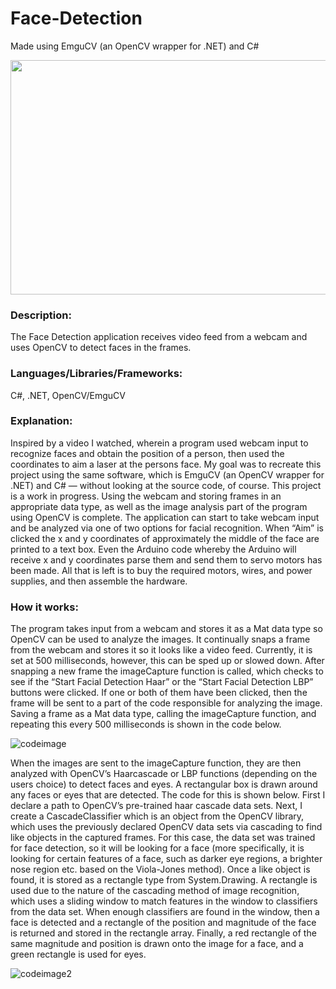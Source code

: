 # Face-Detection
Made using EmguCV (an OpenCV wrapper for .NET) and C#

<img src="https://i.gyazo.com/31f06b17d040f6b02090a7e88e11fded.jpg" width="620" height="375" />

### Description: 
The Face Detection application receives video feed from a webcam and uses OpenCV to detect faces in the frames.

### Languages/Libraries/Frameworks: 
C#, .NET, OpenCV/EmguCV

### Explanation: 
Inspired by a video I watched, wherein a program used webcam input to recognize faces and obtain the position of a person, then used the coordinates to aim a laser at the persons face. My goal was to recreate this project using the same software, which is EmguCV (an OpenCV wrapper for .NET) and C# — without looking at the source code, of course. This project is a work in progress. Using the webcam and storing frames in an appropriate data type, as well as the image analysis part of the program using OpenCV is complete. The application can start to take webcam input and be analyzed via one of two options for facial recognition. When “Aim” is clicked the x and y coordinates of approximately the middle of the face are printed to a text box. Even the Arduino code whereby the Arduino will receive x and y coordinates parse them and send them to servo motors has been made. All that is left is to buy the required motors, wires, and power supplies, and then assemble the hardware.

### How it works: 
The program takes input from a webcam and stores it as a Mat data type so OpenCV can be used to analyze the images. It continually snaps a frame from the webcam and stores it so it looks like a video feed. Currently, it is set at 500 milliseconds, however, this can be sped up or slowed down. After snapping a new frame the imageCapture function is called, which checks to see if the “Start Facial Detection Haar” or the “Start Facial Detection LBP” buttons were clicked. If one or both of them have been clicked, then the frame will be sent to a part of the code responsible for analyzing the image. Saving a frame as a Mat data type, calling the imageCapture function, and repeating this every 500 milliseconds is shown in the code below. 

![codeimage](https://lucasgigliozzi.com/wp-content/uploads/2019/11/imagecapfacedetect-768x242.png)

When the images are sent to the imageCapture function, they are then analyzed with OpenCV’s Haarcascade or LBP functions (depending on the users choice) to detect faces and eyes. A rectangular box is drawn around any faces or eyes that are detected. The code for this is shown below. First I declare a path to OpenCV’s pre-trained haar cascade data sets. Next, I create a CascadeClassifier which is an object from the OpenCV library, which uses the previously declared OpenCV data sets via cascading to find like objects in the captured frames. For this case, the data set was trained for face detection, so it will be looking for a face (more specifically, it is looking for certain features of a face, such as darker eye regions, a brighter nose region etc. based on the Viola-Jones method). Once a like object is found, it is stored as a rectangle type from System.Drawing. A rectangle is used due to the nature of the cascading method of image recognition, which uses a sliding window to match features in the window to classifiers from the data set. When enough classifiers are found in the window, then a face is detected and a rectangle of the position and magnitude of the face is returned and stored in the rectangle array. Finally, a red rectangle of the same magnitude and position is drawn onto the image for a face, and a green rectangle is used for eyes.

![codeimage2](https://i.gyazo.com/1c85f71e1f8d914d86f50f92038742fe.png)


